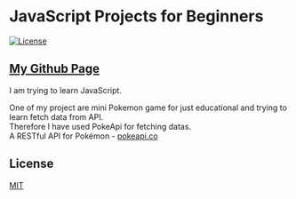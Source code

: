 # JavaScript Projects for Beginners

[![License](https://img.shields.io/github/license/PokeAPI/pokeapi.svg)](https://github.com/PokeAPI/pokeapi/blob/master/LICENSE.md)

## [My Github Page](https://halitaydin.github.io/github.io/)
I am trying to learn JavaScript.<br/>

One of my project are mini Pokemon game for just educational and trying to learn fetch data from API.<br/>
Therefore I have used PokeApi for fetching datas.<br/>
A RESTful API for Pokémon - [pokeapi.co](https://pokeapi.co)


## License

[MIT](https://github.com/j4ckblack/github.io/blob/master/LICENSE)
